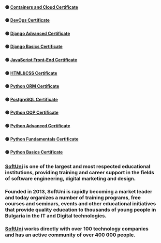 #### :green_circle: [Containers and Cloud Certificate](https://softuni.bg/certificates/details/224707/3f695f4d)
#### :green_circle: [DevOps Certificate](https://softuni.bg/certificates/details/219664/3f446559)
#### :green_circle: [Django Advanced Certificate](https://softuni.bg/certificates/details/212668/bc5706e2)
#### :green_circle: [Django Basics Certificate](https://softuni.bg/certificates/details/207376/e99e39a5)
#### :green_circle: [JavaScript Front-End Certificate](https://softuni.bg/certificates/details/212320/f803a9de)
#### :green_circle: [HTML&CSS Certificate](https://softuni.bg/certificates/details/205194/fe6e999f)
#### :green_circle: [Python ORM Certificate](https://softuni.bg/certificates/details/193771/beb381be)
#### :green_circle: [PostgreSQL Certificate](https://softuni.bg/certificates/details/185963/6b802353)
#### :green_circle: [Python OOP Certificate](https://softuni.bg/certificates/details/180798/8e18f138)
#### :green_circle: [Python Advanced Certificate](https://softuni.bg/certificates/details/173742/8f18b2d4)
#### :green_circle: [Python Fundamentals Certificate](https://softuni.bg/certificates/details/166982/a031e9aa)
#### :green_circle: [Python Basics Certificate](https://softuni.bg/certificates/details/143737/bdea256b)


### [SoftUni](https://about.softuni.bg/) is one of the largest and most respected educational institutions, providing training and career support in the fields of software engineering, digital marketing and design.

### Founded in 2013, SoftUni is rapidly becoming a market leader and today organizes a number of training programs, free courses and seminars, events and other educational initiatives that provide quality education to thousands of young people in Bulgaria in the IT and Digital technologies.

### [SoftUni](https://about.softuni.bg/) works directly with over 100 technology companies and has an active community of over 400 000 people.
